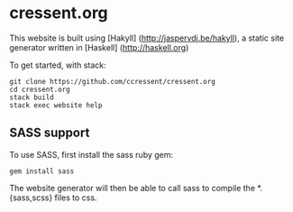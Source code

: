# cressent.org

This website is built using [Hakyll] (http://jaspervdj.be/hakyll), a static site
generator written in [Haskell] (http://haskell.org)

To get started, with stack:

    git clone https://github.com/ccressent/cressent.org
    cd cressent.org
    stack build
    stack exec website help


## SASS support

To use SASS, first install the sass ruby gem:

    gem install sass

The website generator will then be able to call sass to compile the
*.{sass,scss} files to css.
